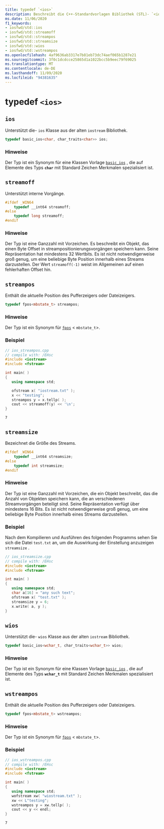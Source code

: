 ```yaml
---
title: typedef `<ios>`
description: Beschreibt die C++-Standardvorlagen Bibliothek (STL)- `<ios>` Typedefs, die die- `ios` Klasse aus der alten Bibliothek unterstützen `iostream` .
ms.date: 11/06/2020
f1_keywords:
- iosfwd/std::ios
- iosfwd/std::streamoff
- iosfwd/std::streampos
- iosfwd/std::streamsize
- iosfwd/std::wios
- iosfwd/std::wstreampos
ms.openlocfilehash: 4af9636ab3317e7b81eb73dc74aef065b1287e21
ms.sourcegitcommit: 3f0c1dcdcce25865d1a1022bcc5b9eec79f69025
ms.translationtype: MT
ms.contentlocale: de-DE
ms.lasthandoff: 11/09/2020
ms.locfileid: "94381635"
---
```

# <a name="ios-typedefs"></a>typedef `<ios>`

## `ios`

Unterstützt die- `ios` Klasse aus der alten `iostream` Bibliothek.

```cpp
typedef basic_ios<char, char_traits<char>> ios;
```

### <a name="remarks"></a>Hinweise

Der Typ ist ein Synonym für eine Klassen Vorlage [`basic_ios`](../standard-library/basic-ios-class.md) , die auf Elemente des Typs **`char`** mit Standard Zeichen Merkmalen spezialisiert ist.

## `streamoff`

Unterstützt interne Vorgänge.

```cpp
#ifdef _WIN64
    typedef __int64 streamoff;
#else
    typedef long streamoff;
#endif
```

### <a name="remarks"></a>Hinweise

Der Typ ist eine Ganzzahl mit Vorzeichen. Es beschreibt ein Objekt, das einen Byte Offset in streampositionierungsvorgängen speichern kann. Seine Repräsentation hat mindestens 32 Wertbits. Es ist nicht notwendigerweise groß genug, um eine beliebige Byte Position innerhalb eines Streams darzustellen. Der Wert `streamoff(-1)` weist im Allgemeinen auf einen fehlerhaften Offset hin.

## `streampos`

Enthält die aktuelle Position des Pufferzeigers oder Dateizeigers.

```cpp
typedef fpos<mbstate_t> streampos;
```

### <a name="remarks"></a>Hinweise

Der Typ ist ein Synonym für [`fpos`](../standard-library/fpos-class.md) <  `mbstate_t`>.

### <a name="example"></a>Beispiel

```cpp
// ios_streampos.cpp
// compile with: /EHsc
#include <iostream>
#include <fstream>

int main( )
{
   using namespace std;

   ofstream x( "iostream.txt" );
   x << "testing";
   streampos y = x.tellp( );
   cout << streamoff(y) << '\n';
}
```

```Output
7
```

## `streamsize`

Bezeichnet die Größe des Streams.

```cpp
#ifdef _WIN64
    typedef __int64 streamsize;
#else
    typedef int streamsize;
#endif
```

### <a name="remarks"></a>Hinweise

Der Typ ist eine Ganzzahl mit Vorzeichen, die ein Objekt beschreibt, das die Anzahl von Objekten speichern kann, die an verschiedenen Streamvorgängen beteiligt sind. Seine Repräsentation verfügt über mindestens 16 Bits. Es ist nicht notwendigerweise groß genug, um eine beliebige Byte Position innerhalb eines Streams darzustellen.

### <a name="example"></a>Beispiel

Nach dem Kompilieren und Ausführen des folgenden Programms sehen Sie sich die Datei `test.txt` an, um die Auswirkung der Einstellung anzuzeigen `streamsize` .

```cpp
// ios_streamsize.cpp
// compile with: /EHsc
#include <iostream>
#include <fstream>

int main( )
{
   using namespace std;
   char a[16] = "any such text";
   ofstream x( "test.txt" );
   streamsize y = 6;
   x.write( a, y );
}
```

## `wios`

Unterstützt die- `wios` Klasse aus der alten `iostream` Bibliothek.

```cpp
typedef basic_ios<wchar_t, char_traits<wchar_t>> wios;
```

### <a name="remarks"></a>Hinweise

Der Typ ist ein Synonym für eine Klassen Vorlage [`basic_ios`](../standard-library/basic-ios-class.md) , die auf Elemente des Typs **`wchar_t`** mit Standard Zeichen Merkmalen spezialisiert ist.

## `wstreampos`

Enthält die aktuelle Position des Pufferzeigers oder Dateizeigers.

```cpp
typedef fpos<mbstate_t> wstreampos;
```

### <a name="remarks"></a>Hinweise

Der Typ ist ein Synonym für [`fpos`](../standard-library/fpos-class.md) <  `mbstate_t`>.

### <a name="example"></a>Beispiel

```cpp
// ios_wstreampos.cpp
// compile with: /EHsc
#include <iostream>
#include <fstream>

int main( )
{
   using namespace std;
   wofstream xw( "wiostream.txt" );
   xw << L"testing";
   wstreampos y = xw.tellp( );
   cout << y << endl;
}
```

```Output
7
```
